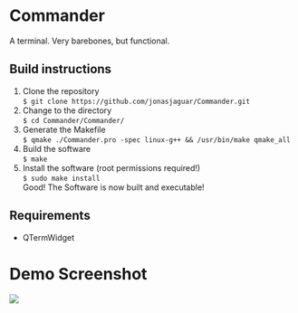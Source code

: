 # Commander  
A terminal. Very barebones, but functional.  
  
## Build instructions  
1. Clone the repository  
`$ git clone https://github.com/jonasjaguar/Commander.git`  
2. Change to the directory  
`$ cd Commander/Commander/`  
3. Generate the Makefile  
`$ qmake ./Commander.pro -spec linux-g++ && /usr/bin/make qmake_all`  
4. Build the software  
`$ make`  
5. Install the software (root permissions required!)  
`$ sudo make install`  
Good! The Software is now built and executable!  

## Requirements  
* QTermWidget

# Demo Screenshot 
![](https://github.com/jonasjaguar/Commander/blob/add-screenshot/screenshot.png?raw=true)